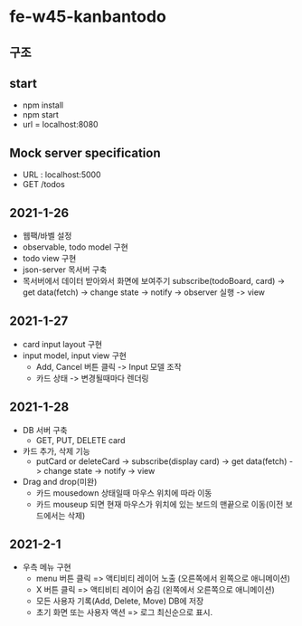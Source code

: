 # fe-w45-kanbantodo

## 구조

## start
  - npm install
  - npm start
  - url = localhost:8080

## Mock server specification
  - URL : localhost:5000
  - GET /todos

## 2021-1-26
  - 웹팩/바벨 설정
  - observable, todo model 구현
  - todo view 구현
  - json-server 목서버 구축
  - 목서버에서 데이터 받아와서 화면에 보여주기
       subscribe(todoBoard, card) -> get data(fetch) -> change state -> notify -> observer 실행 -> view

## 2021-1-27
  - card input layout 구현
  - input model, input view 구현
    - Add, Cancel 버튼 클릭 -> Input 모델 조작
    - 카드 상태 -> 변경될때마다 렌더링 

## 2021-1-28
  - DB 서버 구축
    - GET, PUT, DELETE card
  - 카드 추가, 삭제 기능
    - putCard or deleteCard -> subscribe(display card) -> get data(fetch) -> change state -> notify -> view
  - Drag and drop(미완)
    - 카드 mousedown 상태일때 마우스 위치에 따라 이동
    - 카드 mouseup 되면 현재 마우스가 위치에 있는 보드의 맨끝으로 이동(이전 보드에서는 삭제)


## 2021-2-1
  - 우측 메뉴 구현
    - menu 버튼 클릭 => 액티비티 레이어 노출 (오른쪽에서 왼쪽으로 애니메이션)
    - X 버튼 클릭 => 액티비티 레이어 숨김 (왼쪽에서 오른쪽으로 애니메이션)
    - 모든 사용자 기록(Add, Delete, Move) DB에 저장
    - 초기 화면 또는 사용자 액션 => 로그 최신순으로 표시.
